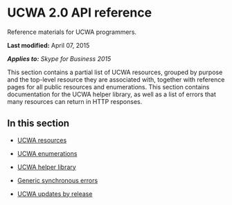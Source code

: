 
# UCWA 2.0 API reference
Reference materials for UCWA programmers.

 **Last modified:** April 07, 2015

 _**Applies to:** Skype for Business 2015_

This section contains a partial list of UCWA resources, grouped by purpose and the top-level resource they are associated with, together with reference pages for all public resources and enumerations. This section contains documentation for the UCWA helper library, as well as a list of errors that many resources can return in HTTP responses.


## In this section


- [UCWA resources](UCWAResources.md)
 
- [UCWA enumerations](UCWAenumerations.md)
 
- [UCWA helper library](UCWAHelperLibrary.md)
 
- [Generic synchronous errors](GenericSynchronousErrors.md)
 
- [UCWA updates by release](http://msdn.microsoft.com/library/43f73a78-32d4-49ba-8669-054eeed4a054.aspx)
 

